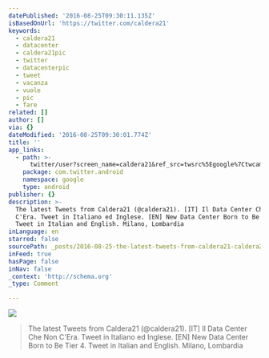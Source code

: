 ```yaml
---
datePublished: '2016-08-25T09:30:11.135Z'
isBasedOnUrl: 'https://twitter.com/caldera21'
keywords:
  - caldera21
  - datacenter
  - caldera21pic
  - twitter
  - datacenterpic
  - tweet
  - vacanza
  - vuole
  - pic
  - fare
related: []
author: []
via: {}
dateModified: '2016-08-25T09:30:01.774Z'
title: ''
app_links:
  - path: >-
      twitter/user?screen_name=caldera21&ref_src=twsrc%5Egoogle%7Ctwcamp%5Eandroidseo%7Ctwgr%5Eprofile
    package: com.twitter.android
    namespace: google
    type: android
publisher: {}
description: >-
  The latest Tweets from Caldera21 (@caldera21). [IT] Il Data Center Che Non
  C'Era. Tweet in Italiano ed Inglese. [EN] New Data Center Born to Be Tier 4.
  Tweet in Italian and English. Milano, Lombardia
inLanguage: en
starred: false
sourcePath: _posts/2016-08-25-the-latest-tweets-from-caldera21-caldera21-it-il-data.md
inFeed: true
hasPage: false
inNav: false
_context: 'http://schema.org'
_type: Comment

---
```

![](https://the-grid-user-content.s3-us-west-2.amazonaws.com/ebc3ed88-0d4b-41ef-a0fc-614cf380a543.jpg)

> The latest Tweets from Caldera21 (@caldera21). \[IT\] Il Data Center Che Non C'Era. Tweet in Italiano ed Inglese. \[EN\] New Data Center Born to Be Tier 4\. Tweet in Italian and English. Milano, Lombardia